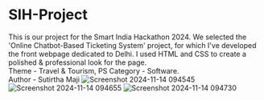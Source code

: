# SIH-Project
This is our project for the Smart India Hackathon 2024. We selected the 'Online Chatbot-Based Ticketing System' project, for which I've developed the front webpage dedicated to Delhi. I used HTML and CSS to create a polished & professional look for the page.
<br>
Theme - Travel & Tourism, PS Category - Software.
<br>
Author - Sutirtha Maji
![Screenshot 2024-11-14 094545](https://github.com/user-attachments/assets/fde8d1c1-41fa-4b2a-bdc1-a9db5d489ae9)
![Screenshot 2024-11-14 094655](https://github.com/user-attachments/assets/32aa591d-4cc8-4cc5-aaef-a3cbf4b7c248)
![Screenshot 2024-11-14 094730](https://github.com/user-attachments/assets/349e93cb-f6c0-4dc4-8363-40f37914fa4e)

